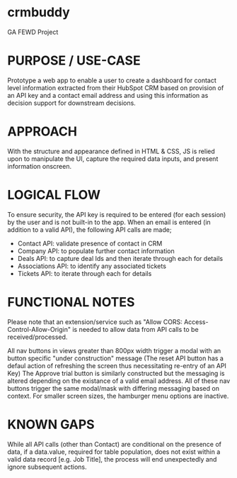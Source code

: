 # crmbuddy
 GA FEWD Project

 PURPOSE / USE-CASE
 ==================
 Prototype a web app to enable a user to create a dashboard for contact level information extracted from their HubSpot CRM based on provision of an API key and a contact email address and using this information as decision support for downstream decisions. 

 APPROACH
 ========
 With the structure and appearance defined in HTML & CSS, JS is relied upon to manipulate the UI, capture the required data inputs, and present information onscreen. 

 LOGICAL FLOW
 ============
 To ensure security, the API key is required to be entered (for each session) by the user and is not built-in to the app.
 When an email is entered (in addition to a valid API), the following API calls are made;
 - Contact API: validate presence of contact in CRM
 - Company API: to populate further contact information
 - Deals API: to capture deal Ids and then iterate through each for details
 - Associations API: to identify any associated tickets
 - Tickets API: to iterate through each for details

 FUNCTIONAL NOTES
 ================
 Please note that an extension/service such as "Allow CORS: Access-Control-Allow-Origin" is needed to allow data from API calls to be received/processed.
 
 All nav buttons in views greater than 800px width trigger a modal with an button specific "under construction" message (The reset API button has a defaul action of refreshing the screen thus necessitating re-entry of an API Key)
 The Approve trial button is similarly constructed but the messaging is altered depending on the existance of a valid email address.
 All of these nav buttons trigger the same modal/mask with differing messaging based on context.
 For smaller screen sizes, the hamburger menu options are inactive.

 KNOWN GAPS
 ==========
 While all API calls (other than Contact) are conditional on the presence of data, if a data.value, required for table population, does not exist within a valid data record [e.g. Job Title], the process will end unexpectedly and ignore subsequent actions.  
